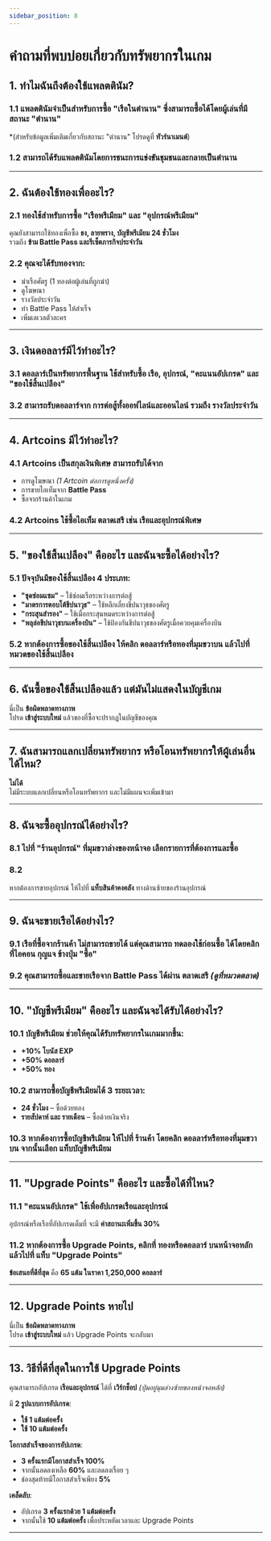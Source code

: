 ```yaml
---
sidebar_position: 8
---
```


# คำถามที่พบบ่อยเกี่ยวกับทรัพยากรในเกม

## **1. ทำไมฉันถึงต้องใช้แพลตตินัม?**
### **1.1**  แพลตตินัมจำเป็นสำหรับการซื้อ **"เรือในตำนาน"** ซึ่งสามารถซื้อได้โดยผู้เล่นที่มีสถานะ **"ตำนาน"**  
*(สำหรับข้อมูลเพิ่มเติมเกี่ยวกับสถานะ "ตำนาน" โปรดดูที่ **ทัวร์นาเมนต์**)  

### **1.2**  สามารถได้รับแพลตตินัมโดยการชนะการแข่งขันชุมชนและกลายเป็นตำนาน

---

## **2. ฉันต้องใช้ทองเพื่ออะไร?**
### **2.1**  ทองใช้สำหรับการซื้อ **"เรือพรีเมียม"** และ **"อุปกรณ์พรีเมียม"**  
คุณยังสามารถใช้ทองเพื่อซื้อ **ธง, ลายพราง, บัญชีพรีเมียม 24 ชั่วโมง**  
รวมถึง **ข้าม Battle Pass และรีเซ็ตภารกิจประจำวัน**  

### **2.2**  คุณจะได้รับทองจาก:  
- ฆ่าเรือศัตรู (1 ทองต่อผู้เล่นที่ถูกฆ่า)  
- ดูโฆษณา  
- รางวัลประจำวัน  
- ทำ Battle Pass ให้สำเร็จ  
- เพิ่มเลเวลตัวละคร  

---

## **3. เงินดอลลาร์มีไว้ทำอะไร?**
### **3.1**  ดอลลาร์เป็นทรัพยากรพื้นฐาน ใช้สำหรับซื้อ **เรือ, อุปกรณ์, "คะแนนอัปเกรด" และ "ของใช้สิ้นเปลือง"**  

### **3.2**  สามารถรับดอลลาร์จาก **การต่อสู้ทั้งออฟไลน์และออนไลน์** รวมถึง **รางวัลประจำวัน**  

---

## **4. Artcoins มีไว้ทำอะไร?**
### **4.1**  Artcoins เป็นสกุลเงินพิเศษ สามารถรับได้จาก  
- การดูโฆษณา *(1 Artcoin ต่อการดูหนึ่งครั้ง)*  
- การขายไอเท็มจาก **Battle Pass**  
- ซื้อจากร้านค้าในเกม  

### **4.2**  Artcoins ใช้ซื้อไอเท็ม **ตลาดเสรี** เช่น **เรือและอุปกรณ์พิเศษ**  

---

## **5. "ของใช้สิ้นเปลือง" คืออะไร และฉันจะซื้อได้อย่างไร?**
### **5.1**  ปัจจุบันมีของใช้สิ้นเปลือง 4 ประเภท:  
- **"ชุดซ่อมแซม"** – ใช้ซ่อมเรือระหว่างการต่อสู้  
- **"มาตรการตอบโต้ขีปนาวุธ"** – ใช้หลีกเลี่ยงขีปนาวุธของศัตรู  
- **"กระสุนสำรอง"** – ใช้เมื่อกระสุนหมดระหว่างการต่อสู้  
- **"พลุล่อขีปนาวุธบนเครื่องบิน"** – ใช้ป้องกันขีปนาวุธของศัตรูเมื่อควบคุมเครื่องบิน  

### **5.2**  หากต้องการซื้อของใช้สิ้นเปลือง ให้คลิก **ดอลลาร์หรือทองที่มุมขวาบน** แล้วไปที่ **หมวดของใช้สิ้นเปลือง**  

---

## **6. ฉันซื้อของใช้สิ้นเปลืองแล้ว แต่มันไม่แสดงในบัญชีเกม**
นี่เป็น **ข้อผิดพลาดทางภาพ**  
โปรด **เข้าสู่ระบบใหม่** แล้วของที่ซื้อจะปรากฏในบัญชีของคุณ  

---

## **7. ฉันสามารถแลกเปลี่ยนทรัพยากร หรือโอนทรัพยากรให้ผู้เล่นอื่นได้ไหม?**
**ไม่ได้**  
ไม่มีระบบแลกเปลี่ยนหรือโอนทรัพยากร และไม่มีแผนจะเพิ่มเข้ามา  

---

## **8. ฉันจะซื้ออุปกรณ์ได้อย่างไร?**
### **8.1**  ไปที่ **"ร้านอุปกรณ์"** ที่มุมขวาล่างของหน้าจอ เลือกรายการที่ต้องการและซื้อ  

### **8.2**  
หากต้องการขายอุปกรณ์ ให้ไปที่ **แท็บสินค้าคงคลัง** ทางด้านซ้ายของร้านอุปกรณ์  

---

## **9. ฉันจะขายเรือได้อย่างไร?**
### **9.1**  เรือที่ซื้อจากร้านค้า **ไม่สามารถขายได้** แต่คุณสามารถ **ทดลองใช้ก่อนซื้อ** ได้โดยคลิกที่ไอคอน **กุญแจ** ข้างปุ่ม **"ซื้อ"**  

### **9.2**  คุณสามารถซื้อและขายเรือจาก **Battle Pass** ได้ผ่าน **ตลาดเสรี** *(ดูที่หมวดตลาด)*  

---

## **10. "บัญชีพรีเมียม" คืออะไร และฉันจะได้รับได้อย่างไร?**
### **10.1**  **บัญชีพรีเมียม** ช่วยให้คุณได้รับทรัพยากรในเกมมากขึ้น:  
- **+10% โบนัส EXP**  
- **+50% ดอลลาร์**  
- **+50% ทอง**  

### **10.2**  สามารถซื้อบัญชีพรีเมียมได้ 3 ระยะเวลา:  
- **24 ชั่วโมง** – ซื้อด้วยทอง  
- **รายสัปดาห์ และ รายเดือน** – ซื้อด้วยเงินจริง  

### **10.3**  หากต้องการซื้อบัญชีพรีเมียม ให้ไปที่ **ร้านค้า** โดยคลิก **ดอลลาร์หรือทองที่มุมขวาบน** จากนั้นเลือก **แท็บบัญชีพรีเมียม**  

---

## **11. "Upgrade Points" คืออะไร และซื้อได้ที่ไหน?**
### **11.1**  **"คะแนนอัปเกรด"** ใช้เพื่ออัปเกรดเรือและอุปกรณ์  
อุปกรณ์หรือเรือที่อัปเกรดเต็มที่ จะมี **ค่าสถานะเพิ่มขึ้น 30%**  

### **11.2**  หากต้องการซื้อ **Upgrade Points**, คลิกที่ **ทองหรือดอลลาร์** บนหน้าจอหลัก แล้วไปที่ **แท็บ "Upgrade Points"**  
**ข้อเสนอที่ดีที่สุด** คือ **65 แต้ม ในราคา 1,250,000 ดอลลาร์**  

---

## **12. Upgrade Points หายไป**
นี่เป็น **ข้อผิดพลาดทางภาพ**  
โปรด **เข้าสู่ระบบใหม่** แล้ว Upgrade Points จะกลับมา  

---

## **13. วิธีที่ดีที่สุดในการใช้ Upgrade Points**
คุณสามารถอัปเกรด **เรือและอุปกรณ์** ได้ที่ **เวิร์กช็อป** *(ปุ่มอยู่มุมล่างซ้ายของหน้าจอหลัก)*  

มี **2 รูปแบบการอัปเกรด**:  
- **ใช้ 1 แต้มต่อครั้ง**  
- **ใช้ 10 แต้มต่อครั้ง**  

**โอกาสสำเร็จของการอัปเกรด**:  
- **3 ครั้งแรกมีโอกาสสำเร็จ 100%**  
- จากนั้นลดลงเหลือ **60%** และลดลงเรื่อย ๆ  
- ช่องสุดท้ายมีโอกาสสำเร็จเพียง **5%**  

**เคล็ดลับ**:  
- อัปเกรด **3 ครั้งแรกด้วย 1 แต้มต่อครั้ง**  
- จากนั้นใช้ **10 แต้มต่อครั้ง** เพื่อประหยัดเวลาและ Upgrade Points  

---